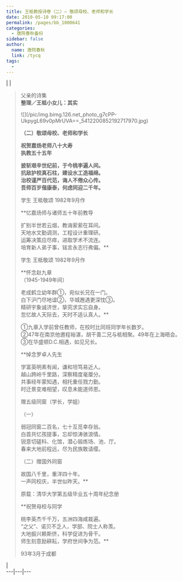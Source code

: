 ```yaml
---
title: 王柢教授诗卷（二）— 敬颂母校、老师和学长
date: 2010-05-10 09:17:00
permalink: /pages/bb_1000641
categories: 
  - 唐院春秋备份
sidebar: false
author: 
  name: 唐院春秋
  link: /tycq
tags: 
  - 
---
```


|  |

>  
>  
>  父亲的诗集  
>  **整理／王柢小女儿：其实**  
>  
>  ![](/pic/img.bimg.126.net_photo_g7cPP-
> UkpygL69v0pMrUVA==_5412200852192717970.jpg)  
>  
> **（二）敬颂母校、老师和学长**  
>  
> **祝贺嘉炀老师八十大寿  
>  执教五十五年**  
>  
>  **披斩艰辛世纪前，于今桃李遍人间。  
>  抗敌护校真石柱，建设水工造福绵。  
> 治校谨严百代范，诲人不倦众心传。  
> 吾师百岁偕康泰，何虑同迎二千年。**  
>  
> 学生 王柢敬颂 1982年9月作  
>  
>  **忆嘉炀师与诸师五十年前教导  
>  
>  扩别半世若云烟，教诲萦萦在耳间。  
> 天地水文勤调测，工程设计重理研。  
> 运筹决策应尽瘁，进取学术不流连。  
> 培育新人弟子事，铭言永志行弗偏。**  
>  
> 学生 王柢敬颂 1982年9月作  
>  
> **怀念赵九章  
>  （1945-1949年间）  
>  
> 老成鹤立幼年群①，宛似长兄在一门。  
> 白下沪门尽地谊②，华城邂遇更深忱③。  
> 精研宇象诚济世，挚究求实忘自身。  
> 忽忆故人天际去，天时不适认真人。**  
>  
>  ①九章入学前曾任教师，在校时比同班同学年长数岁。  
>  ②47年在南京他邀程裕湛，胡干善二兄与柢相聚。49年在上海晤会。  
>  ③在华盛顿D.C.相遇，如见兄长。  
>  
>  **悼念罗卓人先生  
>  
>  学富英明素有闻，谦和坦笃易近人。  
> 越山跨岭千里路，深察精度毫厘分。  
> 共事经年蒙知遇，相托重任戮力勤。  
> 时迁景变难相望，叹息未能道师恩。  
>  
> 赠五级同窗（学长，学姐）  
>  
> （一）  
>  
> 弱冠同窗二百名，七十互觅幸存翁。  
> 白首共忆孩提事，忘却惊涛骇浪情。  
> 锐意切磋科、化馆，潜心锻炼场、池、厅。  
> 春来大地前程远，尽为民族敢请缨。  
>  
> （二）赠国外同窗  
>  
> 故国八千里，重洋四十年。  
> 一声同校庆，半世似昨天。**  
>  
> 原载：清华大学第五级毕业五十周年纪念册  
>  
>  **祝贺母校与同学  
>  
>  桃李英杰千千万，五洲四海咸栽遍。  
> “之父”、诺贝不乏人，学部、院士人称羡。  
> 大地振兴赖斯侪，科学促进为骨干。  
> 师生刻意励耕耘，学府世间争为范。**  
>  
> 93年3月于成都  
>  
>  
>

|  
---|---|---